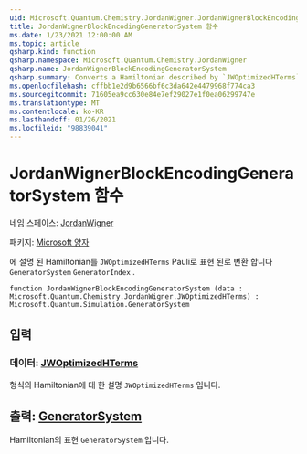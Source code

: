 ```yaml
---
uid: Microsoft.Quantum.Chemistry.JordanWigner.JordanWignerBlockEncodingGeneratorSystem
title: JordanWignerBlockEncodingGeneratorSystem 함수
ms.date: 1/23/2021 12:00:00 AM
ms.topic: article
qsharp.kind: function
qsharp.namespace: Microsoft.Quantum.Chemistry.JordanWigner
qsharp.name: JordanWignerBlockEncodingGeneratorSystem
qsharp.summary: Converts a Hamiltonian described by `JWOptimizedHTerms` to a `GeneratorSystem` expressed in terms of the Pauli `GeneratorIndex`.
ms.openlocfilehash: cffbb1e2d9b6566bf6c3da642e4479968f774ca3
ms.sourcegitcommit: 71605ea9cc630e84e7ef29027e1f0ea06299747e
ms.translationtype: MT
ms.contentlocale: ko-KR
ms.lasthandoff: 01/26/2021
ms.locfileid: "98839041"
---
```

# <a name="jordanwignerblockencodinggeneratorsystem-function"></a>JordanWignerBlockEncodingGeneratorSystem 함수

네임 스페이스: [JordanWigner](xref:Microsoft.Quantum.Chemistry.JordanWigner)

패키지: [Microsoft 양자](https://nuget.org/packages/Microsoft.Quantum.Chemistry)


에 설명 된 Hamiltonian를 `JWOptimizedHTerms` Pauli로 표현 된로 변환 합니다 `GeneratorSystem` `GeneratorIndex` .

```qsharp
function JordanWignerBlockEncodingGeneratorSystem (data : Microsoft.Quantum.Chemistry.JordanWigner.JWOptimizedHTerms) : Microsoft.Quantum.Simulation.GeneratorSystem
```


## <a name="input"></a>입력

### <a name="data--jwoptimizedhterms"></a>데이터: [JWOptimizedHTerms](xref:Microsoft.Quantum.Chemistry.JordanWigner.JWOptimizedHTerms)

형식의 Hamiltonian에 대 한 설명 `JWOptimizedHTerms` 입니다.



## <a name="output--generatorsystem"></a>출력: [GeneratorSystem](xref:Microsoft.Quantum.Simulation.GeneratorSystem)

Hamiltonian의 표현 `GeneratorSystem` 입니다.